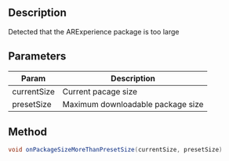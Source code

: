 ## Description

Detected that the ARExperience package is too large

## Parameters

| Param       | Description                       |
| ----------- | --------------------------------- |
| currentSize | Current pacage size               |
| presetSize  | Maximum downloadable package size |

## Method

```cs
void onPackageSizeMoreThanPresetSize(currentSize, presetSize)
```
